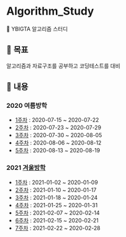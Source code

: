 # Algorithm_Study

:book: YBIGTA 알고리즘 스터디

## :dart: 목표

알고리즘과 자료구조를 공부하고 코딩테스트를 대비

## :memo: 내용

### 2020 여름방학

- <a href="./programmers/week1.md">1주차</a> : 2020-07-15 ~ 2020-07-22
- <a href="./programmers/week2.md">2주차</a> : 2020-07-23 ~ 2020-07-29
- <a href="./programmers/week3.md">3주차</a> : 2020-07-30 ~ 2020-08-05
- <a href="./programmers/week4.md">4주차</a> : 2020-08-06 ~ 2020-08-12
- <a href="./programmers/week5.md">5주차</a> : 2020-08-13 ~ 2020-08-19

### 2021 [겨울방학](https://github.com/y0ngjaenious/3Q-per-week)

- <a href="./programmers/winter_week1.md">1주차</a> : 2021-01-02 ~ 2020-01-09
- <a href="./programmers/winter_week2.md">2주차</a> : 2021-01-10 ~ 2020-01-17
- <a href="./programmers/winter_week3.md">3주차</a> : 2021-01-18 ~ 2020-01-24
- <a href="./programmers/winter_week4.md">4주차</a> : 2021-01-25 ~ 2020-01-31
- <a href="./programmers/winter_week5.md">5주차</a> : 2021-02-07 ~ 2020-02-14
- <a href="./programmers/winter_week6.md">6주차</a> : 2021-02-15 ~ 2020-02-21
- <a href="./programmers/winter_week7.md">7주차</a> : 2021-02-22 ~ 2020-02-28
